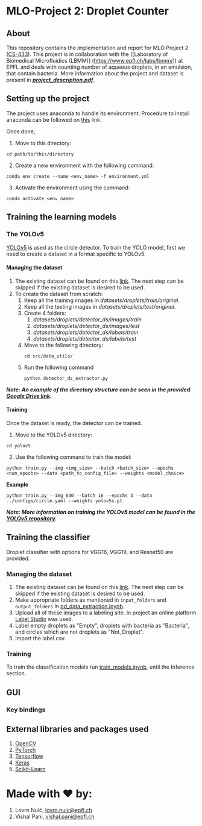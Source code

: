 # MLO-Project 2: Droplet Counter
## About
This repository contains the implementation and report for MLO Project 2 ([CS-433](https://www.epfl.ch/labs/mlo/machine-learning-cs-433/)). This project is in collaboration with the ([Laboratory of Biomedical Microfluidics (LBMM)] (https://www.epfl.ch/labs/lbmm/)) at EPFL and deals with counting number of aqueous droplets, in an emulsion, that contain bacteria. More information about the project and dataset is present in ***[project_description.pdf](./project_description.pdf)***.

## Setting up the project

The project uses anaconda to handle its environment. Procedure to install anaconda can be followed on [this](https://docs.anaconda.com/anaconda/install/index.html) link.

Once done, 

1. Move to this directory:
``` 
cd path/to/this/directory
``` 
2. Create a new environment with the following command:
``` 
conda env create --name <env_name> -f environment.yml 
```
3. Activate the environment using the command:
``` 
conda activate <env_name>
```

## Training the learning models
### The YOLOv5
[YOLOv5](https://github.com/ultralytics/yolov5) is used as the circle detector. To train the YOLO model, first we need to create a dataset in a format specific to YOLOv5.
#### Managing the dataset

1. The existing dataset can be found on this [link](https://drive.google.com/drive/folders/16Y5xFiwxop042F-vzUEGk-LMmsV9sEGf?usp=sharing). The next step can be skipped if the existing dataset is desired to be used.
2. To create the dataset from scratch:
   1. Keep all the training images in _datasets/droplets/train/original_.
   2. Keep all the testing images in _datasets/droplets/test/original_.
   3. Create 4 folders:
      1. _datasets/droplets/detector_ds/images/train_
      2. _datasets/droplets/detector_ds/images/test_
      3. _datasets/droplets/detector_ds/labels/train_
      4. _datasets/droplets/detector_ds/labels/test_
   4. Move to the following directory:
      ``` 
      cd src/data_utils/
      ``` 
   5. Run the following command
      ``` 
      python detector_ds_extractor.py
      ``` 

***Note: An example of the directory structure can be seen in the provided [Google Drive link](https://drive.google.com/drive/folders/16Y5xFiwxop042F-vzUEGk-LMmsV9sEGf?usp=sharing).***


#### Training
Once the dataset is ready, the detector can be trained.
1. Move to the YOLOv5 directory:
``` 
cd yolov5
``` 
2. Use the following command to train the model:
``` 
python train.py --img <img_size> --batch <batch_size> --epochs <num_epochs> --data <path_to_config_file> --weights <model_choice>
```
**Example**
```
python train.py --img 640 --batch 16 --epochs 3 --data ../configs/circle.yaml --weights yolov5s.pt
``` 

***Note: More information on training the YOLOv5 model can be found in the [YOLOv5 repository](https://github.com/ultralytics/yolov5/wiki/Train-Custom-Data).***


## Training the classifier
Droplet classifier with options for VGG16, VGG19, and Resnet50 are provided.
### Managing the dataset
1. The existing dataset can be found on this [link](https://drive.google.com/drive/folders/16Y5xFiwxop042F-vzUEGk-LMmsV9sEGf?usp=sharing). The next step can be skipped if the existing dataset is desired to be used.
2. Make appropriate folders as mentioned in ```input_folders``` and ```output_folders``` in [pd_data_extraction.ipynb](src/data_utils/pd_data_extraction.ipynb).
3. Upload all of these images to a labeling site. In project an online platform [Label Studio](https://labelstud.io/) was used.
4. Label empty droplets as "Empty", droplets with bacteria as "Bacteria", and circles which are not droplets as "Not_Droplet".
5. Import the label.csv.
### Training
To train the classification models run [train_models.ipynb](./train_models.ipynb), until the Inference section.
## GUI
### Key bindings

## External libraries and packages used
1. [OpenCV](https://opencv.org/)
2. [PyTorch](https://pytorch.org/)
3. [Tensorflow](https://www.tensorflow.org/)
4. [Keras](https://keras.io/)
5. [Scikit-Learn](https://scikit-learn.org/stable/)

# Made with ❤️ by:

1. Lovro Nuić, lovro.nuic@epfl.ch		
3. Vishal Pani, vishal.pani@epfl.ch
